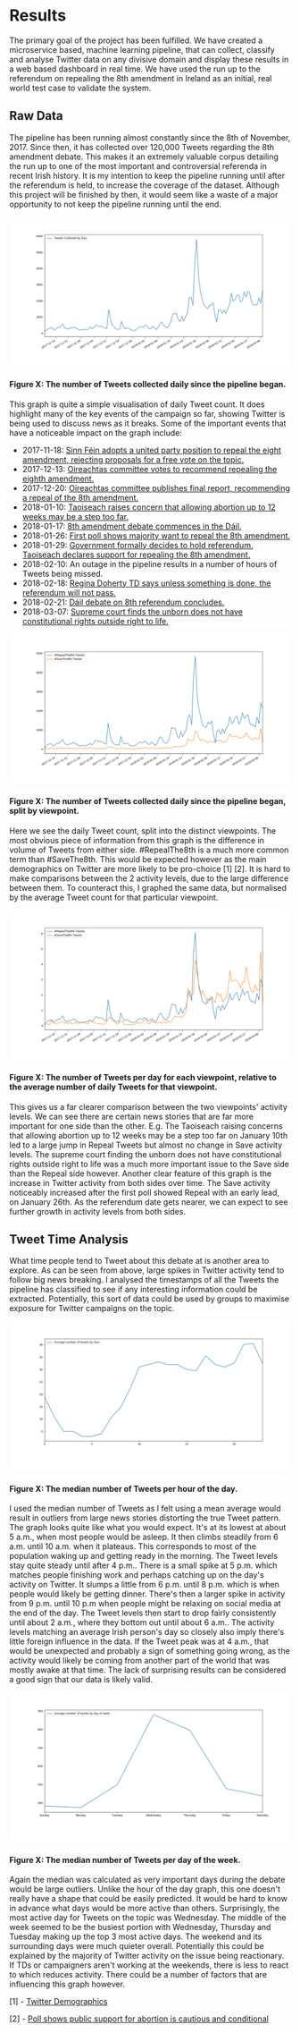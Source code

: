 # Results

The primary goal of the project has been fulfilled. We have created a microservice based, machine learning pipeline, that can collect, classify and analyse Twitter data on any divisive domain and display these results in a web based dashboard in real time. We have used the run up to the referendum on repealing the 8th amendment in Ireland as an initial, real world test case to validate the system.

## Raw Data
The pipeline has been running almost constantly since the 8th of November, 2017. Since then, it has collected over 120,000 Tweets regarding the 8th amendment debate. This makes it an extremely valuable corpus detailing the run up to one of the most important and controversial referenda in recent Irish history. It is my intention to keep the pipeline running until after the referendum is held, to increase the coverage of the dataset. Although this project will be finished by then, it would seem like a waste of a major opportunity to not keep the pipeline running until the end.

![daily_tweet_count](images/daily_tweet_count.png)
#### Figure X: The number of Tweets collected daily since the pipeline began.

This graph is quite a simple visualisation of daily Tweet count. It does highlight many of the key events of the campaign so far, showing Twitter is being used to discuss news as it breaks. Some of the important events that have a noticeable impact on the graph include:
* 2017-11-18: [Sinn Féin adopts a united party position to repeal the eight amendment, rejecting proposals for a free vote on the topic.](https://www.irishtimes.com/news/politics/sinn-f%C3%A9in-rejects-proposal-for-free-vote-on-eighth-amendment-1.3297287)
* 2017-12-13: [Oireachtas committee votes to recommend repealing the eighth amendment.](https://www.rte.ie/news/2017/1213/927010-eighth_amendment/)
* 2017-12-20: [Oireachtas committee publishes final report, recommending a repeal of the 8th amendment.](https://www.rte.ie/news/2017/1220/928633-eighth-amendment-committee/)
* 2018-01-10: [Taoiseach raises concern that allowing abortion up to 12 weeks may be a step too far.](https://www.irishtimes.com/news/politics/proposal-to-allow-abortion-up-to-12-weeks-may-be-a-step-too-far-taoiseach-1.3351057)
* 2018-01-17: [8th amendment debate commences in the Dáil.](https://www.rte.ie/news/2018/0117/933884-eighth_amendment/)
* 2018-01-26: [First poll shows majority want to repeal the 8th amendment.](https://www.irishtimes.com/news/politics/repeal-side-takes-early-lead-after-round-one-of-abortion-campaign-1.3368780)
* 2018-01-29: [Government formally decides to hold referendum. Taoiseach declares support for repealing the 8th amendment.](https://www.rte.ie/news/ireland/2018/0129/936851-cabinet-eighth-amendment/)
* 2018-02-10: An outage in the pipeline results in a number of hours of Tweets being missed.
* 2018-02-18: [Regina Doherty TD says unless something is done, the referendum will not pass.](https://www.rte.ie/news/health/2018/0218/941613-eighth-amendment/)
* 2018-02-21: [Dáil debate on 8th referendum concludes.](https://www.rte.ie/news/politics/2018/0221/942539-eighth-amendment-dail/)
* 2018-03-07: [Supreme court finds the unborn does not have constitutional rights outside right to life.](https://www.rte.ie/news/2018/0307/945560-supreme-court-rights-of-unborn/)

![daily_tweet_count_by_viewpoint](images/daily_tweet_count_by_viewpoint.png)
#### Figure X: The number of Tweets collected daily since the pipeline began, split by viewpoint.

Here we see the daily Tweet count, split into the distinct viewpoints. The most obvious piece of information from this graph is the difference in volume of Tweets from either side. #RepealThe8th is a much more common term than #SaveThe8th. This would be expected however as the main demographics on Twitter are more likely to be pro-choice [1] [2]. It is hard to make comparisons between the 2 activity levels, due to the large difference between them. To counteract this, I graphed the same data, but normalised by the average Tweet count for that particular viewpoint.

![relative_daily_tweet_count_by_viewpoint](images/relative_daily_tweet_count_by_viewpoint.png)
#### Figure X: The number of Tweets per day for each viewpoint, relative to the average number of daily Tweets for that viewpoint.

This gives us a far clearer comparison between the two viewpoints' activity levels. We can see there are certain news stories that are far more important for one side than the other. E.g. The Taoiseach raising concerns that allowing abortion up to 12 weeks may be a step too far on January 10th led to a large jump in Repeal Tweets but almost no change in Save activity levels. The supreme court finding the unborn does not have constitutional rights outside right to life was a much more important issue to the Save side than the Repeal side however. Another clear feature of this graph is the increase in Twitter activity from both sides over time. The Save activity noticeably increased after the first poll showed Repeal with an early lead, on January 26th. As the referendum date gets nearer, we can expect to see further growth in activity levels from both sides.

## Tweet Time Analysis
What time people tend to Tweet about this debate at is another area to explore. As can be seen from above, large spikes in Twitter activity tend to follow big news breaking. I analysed the timestamps of all the Tweets the pipeline has classified to see if any interesting information could be extracted. Potentially, this sort of data could be used by groups to maximise exposure for Twitter campaigns on the topic.

![avg_tweet_count_by_hour](images/avg_tweet_count_by_hour.png)
#### Figure X: The median number of Tweets per hour of the day.

I used the median number of Tweets as I felt using a mean average would result in outliers from large news stories distorting the true Tweet pattern. The graph looks quite like what you would expect. It's at its lowest at about 5 a.m., when most people would be asleep. It then climbs steadily from 6 a.m. until 10 a.m. when it plateaus. This corresponds to most of the population waking up and getting ready in the morning. The Tweet levels stay quite steady until after 4 p.m.. There is a small spike at 5 p.m. which matches people finishing work and perhaps catching up on the day's activity on Twitter. It slumps a little from 6 p.m. until 8 p.m. which is when people would likely be getting dinner. There's then a larger spike in activity from 9 p.m. until 10 p.m when people might be relaxing on social media at the end of the day. The Tweet levels then start to drop fairly  consistently until about 2 a.m., where they bottom out until about 6 a.m.. The activity levels matching an average Irish person's day so closely also imply there's little foreign influence in the data. If the Tweet peak was at 4 a.m., that would be unexpected and probably a sign of something going wrong, as the activity would likely be coming from another part of the world that was mostly awake at that time. The lack of surprising results can be considered a good sign that our data is likely valid.

![avg_tweet_count_by_day_of_week](images/avg_tweet_count_by_day_of_week.png)
#### Figure X: The median number of Tweets per day of the week.

Again the median was calculated as very important days during the debate would be large outliers. Unlike the hour of the day graph, this one doesn't really have a shape that could be easily predicted. It would be hard to know in advance what days would be more active than others. Surprisingly, the most active day for Tweets on the topic was Wednesday. The middle of the week seemed to be the busiest portion with Wednesday, Thursday and Tuesday making up the top 3 most active days. The weekend and its surrounding days were much quieter overall. Potentially this could be explained by the majority of Twitter activity on the issue being reactionary. If TDs or campaigners aren't working at the weekends, there is less to react to which reduces activity. There could be a number of factors that are influencing this graph however.


[1] - [Twitter Demographics](https://sproutsocial.com/insights/new-social-media-demographics/#twitter)

[2] - [Poll shows public support for abortion is cautious and conditional](https://www.irishtimes.com/news/social-affairs/poll-shows-public-support-for-abortion-is-cautious-and-conditional-1.2995696)
